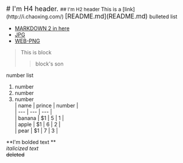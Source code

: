 <font size=4>
# I'm H4 header.  

</font>
<font size=2>
## I'm H2 header  

</font>
This is a [link](http://i.chaoxing.com/)  
<big>
[README.md](README.md)
</big>
bulleted list  

* [MARKDOWN 2 in here](2.md)  
* [JPG](2.jpg)
* [WEB-PNG](https://www.python.org/static/img/python-logo@2x.png)

> This is block
>> block's son

number list  
1. number  
2. number  
3. number  
| name | prince |  number  |   
| ---  | ---    |  ---  |  
| banana | $1 | 5 |  1  |  
| apple  | $1 | 6 |  2  |  
| pear | $1 | 7 |  3  |  

**I'm bolded text **  
*italicized text*  
~~deleted~~
